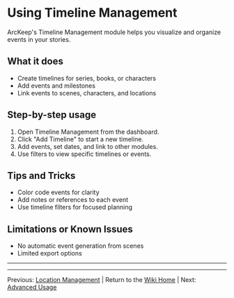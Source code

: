 # Using Timeline Management

ArcKeep's Timeline Management module helps you visualize and organize events in your stories.

## What it does
- Create timelines for series, books, or characters
- Add events and milestones
- Link events to scenes, characters, and locations

## Step-by-step usage
1. Open Timeline Management from the dashboard.
2. Click "Add Timeline" to start a new timeline.
3. Add events, set dates, and link to other modules.
4. Use filters to view specific timelines or events.

## Tips and Tricks
- Color code events for clarity
- Add notes or references to each event
- Use timeline filters for focused planning

## Limitations or Known Issues
- No automatic event generation from scenes
- Limited export options

---

---
Previous: [Location Management](../../arckeep.app.docs/LocationManagement.md) | Return to the [Wiki Home](../../arckeep.app.docs/README.md) | Next: [Advanced Usage](../../arckeep.app.docs/AdvancedUsage.md)
